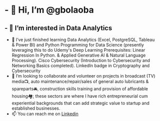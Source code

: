 # - 👋 Hi, I’m @gbolaoba
## - 👀 I’m interested in Data Analytics
- 🌱 I’ve just finished learning Data Analytics (Excel, PostgreSQL, Tableau & Power BI) and Python Programming for Data Science (presently leveraging this to do Udemy's Deep Learning Prerequisites: Linear Regression In Python. & Applied Generative AI & Natural Language Processing). Cisco Cybersecurity (Introduction to Cybersecurity and Networking Basics completed). LinkedIn badge in Cryptography and Cybersecurity  
- 💞️ I’m looking to collaborate and volunteer on projects in broadcast (TV) media📺, auto maintenance/repair/sales of general auto lubricants & spareparts🚘, construction skills training and provision of affordable housing🏘️; these sectors are where I have rich entrepreneurial cum experiential backgrounds that can add strategic value to startup and established businesses. 
- 📫 You can reach me on [Linkedin](https://www.linkedin.com/in/gbola-oba-7a241320?utm_source=share&utm_campaign=share_via&utm_content=profile&utm_medium=android_app)

<!---
gbolaoba/gbolaoba is a ✨ special ✨ repository because its `README.md` (this file) appears on your GitHub profile.
You can click the Preview link to take a look at your changes.
--->
